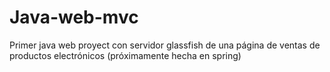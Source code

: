 # Java-web-mvc
Primer java web proyect con servidor glassfish de una página de ventas de productos electrónicos (próximamente hecha en spring) 
